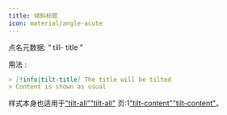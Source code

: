 ```yaml
---
title: 倾斜标题
icon: material/angle-acute
---
```


点名元数据: “ till- title ”

用法 :

```md
> [!info|tilt-title] The title will be tilted
> Content is shown as usual
```

样式本身也适用于["tilt-all"](../combined-styling/page-17.md)["tilt-all"](../combined-styling/page-17.md)
页:1["tilt-content"](../content-styling/page-7.md)["tilt-content"](../content-styling/page-7.md)。

